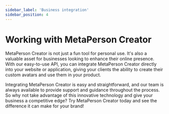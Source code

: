```yaml
---
sidebar_label: 'Business integration'
sidebar_position: 4
---
```


# Working with MetaPerson Creator

MetaPerson Creator is not just a fun tool for personal use. It's also a valuable asset for businesses looking to enhance their online presence. With our easy-to-use API, you can integrate MetaPerson Creator directly into your website or application, giving your clients the ability to create their custom avatars and use them in your product.

Integrating MetaPerson Creator is easy and straightforward, and our team is always available to provide support and guidance throughout the process. So why not take advantage of this innovative technology and give your business a competitive edge? Try MetaPerson Creator today and see the difference it can make for your brand!
